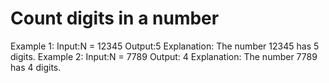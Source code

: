 # Count digits in a number

Example 1:
Input:N = 12345
Output:5
Explanation:  The number 12345 has 5 digits.
Example 2:
Input:N = 7789
Output: 4
Explanation: The number 7789 has 4 digits.
